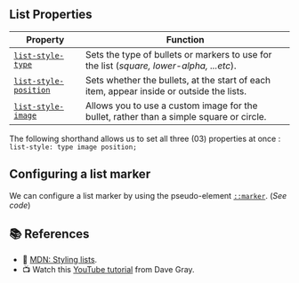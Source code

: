 ## List Properties

| Property | Function |
|----------|----------|
|[`list-style-type`](https://developer.mozilla.org/en-US/docs/Web/CSS/list-style-type) | Sets the type of bullets or markers to use for the list (*square, lower-alpha, ...etc*). |
|[`list-style-position`](https://developer.mozilla.org/en-US/docs/Web/CSS/list-style-position) | Sets whether the bullets, at the start of each item, appear inside or outside the lists. |
|[`list-style-image`](https://developer.mozilla.org/en-US/docs/Web/CSS/list-style-image) | Allows you to use a custom image for the bullet, rather than a simple square or circle. |

The following shorthand allows us to set all three (03) properties at once : `list-style: type image position;`


## Configuring a list marker

We can configure a list marker by using the pseudo-element [`::marker`](https://developer.mozilla.org/en-US/docs/Web/CSS/::marker). (*See code*)

## 📚 References
- 🔗 [MDN: Styling lists](https://developer.mozilla.org/en-US/docs/Learn/CSS/Styling_text/Styling_lists).
- 📺 Watch this [YouTube tutorial](https://www.youtube.com/watch?v=jcThx0U066w) from Dave Gray.
